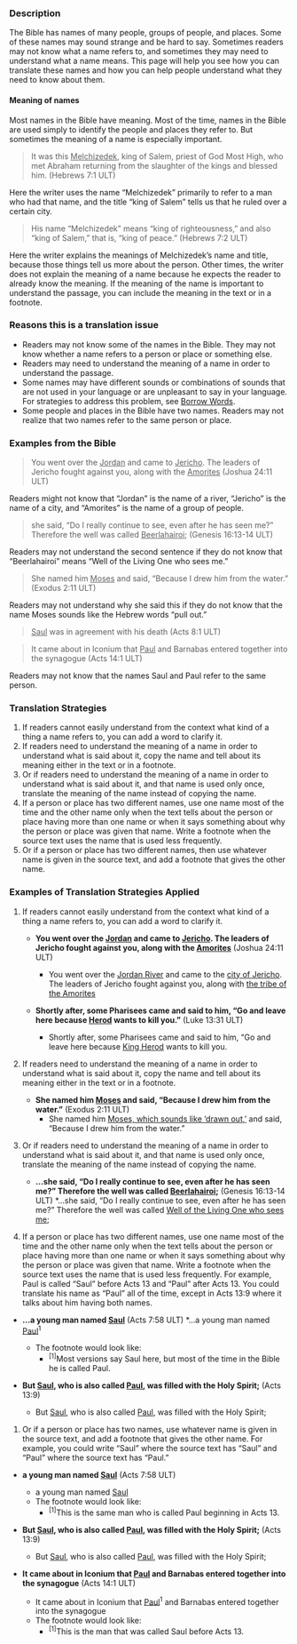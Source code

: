 
### Description

The Bible has names of many people, groups of people, and places. Some of these names may sound strange and be hard to say. Sometimes readers may not know what a name refers to, and sometimes they may need to understand what a name means. This page will help you see how you can translate these names and how you can help people understand what they need to know about them.

#### Meaning of names

Most names in the Bible have meaning. Most of the time, names in the Bible are used simply to identify the people and places they refer to. But sometimes the meaning of a name is especially important.

>It was this <u>Melchizedek</u>, king of Salem, priest of God Most High, who met Abraham returning from the slaughter of the kings and blessed him. (Hebrews 7:1 ULT)

Here the writer uses the name “Melchizedek” primarily to refer to a man who had that name, and the title “king of Salem” tells us that he ruled over a certain city.

>His name “Melchizedek” means “king of righteousness,” and also “king of Salem,” that is, “king of peace.” (Hebrews 7:2 ULT)

Here the writer explains the meanings of Melchizedek’s name and title, because those things tell us more about the person. Other times, the writer does not explain the meaning of a name because he expects the reader to already know the meaning. If the meaning of the name is important to understand the passage, you can include the meaning in the text or in a footnote.

### Reasons this is a translation issue

* Readers may not know some of the names in the Bible. They may not know whether a name refers to a person or place or something else.
* Readers may need to understand the meaning of a name in order to understand the passage.
* Some names may have different sounds or combinations of sounds that are not used in your language or are unpleasant to say in your language. For strategies to address this problem, see [Borrow Words](../translate-transliterate/01.md).
* Some people and places in the Bible have two names. Readers may not realize that two names refer to the same person or place.

### Examples from the Bible

>You went over the <u>Jordan</u> and came to <u>Jericho</u>. The leaders of Jericho fought against you, along with the <u>Amorites</u> (Joshua 24:11 ULT)

Readers might not know that “Jordan” is the name of a river, “Jericho” is the name of a city, and “Amorites” is the name of a group of people.

>she said, “Do I really continue to see, even after he has seen me?” Therefore the well was called <u>Beerlahairoi</u>; (Genesis 16:13-14 ULT)

Readers may not understand the second sentence if they do not know that “Beerlahairoi” means “Well of the Living One who sees me.”

>She named him <u>Moses</u> and said, “Because I drew him from the water.” (Exodus 2:11 ULT)

Readers may not understand why she said this if they do not know that the name Moses sounds like the Hebrew words “pull out.”

><u>Saul</u> was in agreement with his death (Acts 8:1 ULT)<br>


<blockquote>It came about in Iconium that <u>Paul</u> and Barnabas entered together into the synagogue (Acts 14:1 ULT) </blockquote>

Readers may not know that the names Saul and Paul refer to the same person.

### Translation Strategies

1. If readers cannot easily understand from the context what kind of a thing a name refers to, you can add a word to clarify it.
1. If readers need to understand the meaning of a name in order to understand what is said about it, copy the name and tell about its meaning either in the text or in a footnote.
1. Or if readers need to understand the meaning of a name in order to understand what is said about it, and that name is used only once, translate the meaning of the name instead of copying the name.
1. If a person or place has two different names, use one name most of the time and the other name only when the text tells about the person or place having more than one name or when it says something about why the person or place was given that name. Write a footnote when the source text uses the name that is used less frequently.
1. Or if a person or place has two different names, then use whatever name is given in the source text, and add a footnote that gives the other name.

### Examples of Translation Strategies Applied

1. If readers cannot easily understand from the context what kind of a thing a name refers to, you can add a word to clarify it.

    * **You went over the <u>Jordan</u> and came to <u>Jericho</u>. The leaders of Jericho fought against you, along with the <u>Amorites</u>** (Joshua 24:11 ULT)
        * You went over the <u>Jordan River</u> and came to the <u>city of Jericho</u>. The leaders of Jericho fought against you, along with <u>the tribe of the Amorites</u>

    * **Shortly after, some Pharisees came and said to him, “Go and leave here because <u>Herod</u> wants to kill you.”** (Luke 13:31 ULT)
        * Shortly after, some Pharisees came and said to him, “Go and leave here because <u>King Herod</u> wants to kill you.

1. If readers need to understand the meaning of a name in order to understand what is said about it, copy the name and tell about its meaning either in the text or in a footnote.

    * **She named him <u>Moses</u> and said, “Because I drew him from the water.”** (Exodus 2:11 ULT)
        * She named him <u>Moses, which sounds like ‘drawn out,’</u> and said, “Because I drew him from the water.”

1. Or if readers need to understand the meaning of a name in order to understand what is said about it, and that name is used only once, translate the meaning of the name instead of copying the name.

    * **…she said, “Do I really continue to see, even after he has seen me?” Therefore the well was called <u>Beerlahairoi</u>;** (Genesis 16:13-14 ULT)
        *…she said, “Do I really continue to see, even after he has seen me?” Therefore the well was called <u>Well of the Living One who sees me</u>;

1. If a person or place has two different names, use one name most of the time and the other name only when the text tells about the person or place having more than one name or when it says something about why the person or place was given that name. Write a footnote when the source text uses the name that is used less frequently. For example, Paul is called “Saul” before Acts 13 and “Paul” after Acts 13. You could translate his name as “Paul” all of the time, except in Acts 13:9 where it talks about him having both names.

  * **…a young man named <u>Saul</u>** (Acts 7:58 ULT)
      *…a young man named <u>Paul</u><sup>1</sup>
      * The footnote would look like:
          * <sup>[1]</sup>Most versions say Saul here, but most of the time in the Bible he is called Paul.

  * **But <u>Saul</u>, who is also called <u>Paul</u>, was filled with the Holy Spirit;** (Acts 13:9)
      * But <u>Saul</u>, who is also called <u>Paul</u>, was filled with the Holy Spirit;

1. Or if a person or place has two names, use whatever name is given in the source text, and add a footnote that gives the other name. For example, you could write “Saul” where the source text has “Saul” and “Paul” where the source text has “Paul.”

  * **a young man named <u>Saul</u>** (Acts 7:58 ULT)
      * a young man named <u>Saul</u>
      *  The footnote would look like:
          * <sup>[1]</sup>This is the same man who is called Paul beginning in Acts 13.

  * **But <u>Saul</u>, who is also called <u>Paul</u>, was filled with the Holy Spirit;** (Acts 13:9)
      * But <u>Saul</u>, who is also called <u>Paul</u>, was filled with the Holy Spirit;

  * **It came about in Iconium that <u>Paul</u> and Barnabas entered together into the synagogue** (Acts 14:1 ULT)
      * It came about in Iconium that <u>Paul</u><sup>1</sup> and Barnabas entered together into the synagogue
      * The footnote would look like:
          * <sup>[1]</sup>This is the man that was called Saul before Acts 13.

